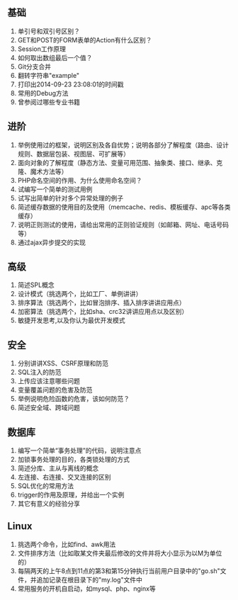 ## 基础
1. 单引号和双引号区别？
2. GET和POST的FORM表单的Action有什么区别？ 
3. Session工作原理
4. 如何取出数组最后一个值？
5. Git分支合并
6. 翻转字符串"example"
7. 打印出2014-09-23 23:08:01的时间戳
8. 常用的Debug方法
9. 曾参阅过哪些专业书籍

## 进阶
1. 举例使用过的框架，说明区别及各自优势；说明各部分了解程度（路由、设计规则、数据层包装、视图层、可扩展等）
2. 面向对象的了解程度（静态方法、变量可用范围、抽象类、接口、继承、克隆、魔术方法等）
3. PHP命名空间的作用、为什么使用命名空间？
4. 试编写一个简单的测试用例
5. 试写出简单的针对多个异常处理的例子
6. 简述缓存数据的使用目的及使用（memcache、redis、模板缓存、apc等各类缓存）
7. 说明正则测试的使用，请给出常用的正则验证规则（如邮箱、网址、电话号码等）
8. 通过ajax异步提交的实现

## 高级
1. 简述SPL概念
2. 设计模式（挑选两个，比如工厂、单例讲讲）
3. 排序算法（挑选两个，比如冒泡排序、插入排序讲讲应用点）
4. 加密算法（挑选两个，比如sha、crc32讲讲应用点以及区别）
5. 敏捷开发思考,以及你认为最优开发模式

## 安全
1. 分别讲讲XSS、CSRF原理和防范
2. SQL注入的防范
3. 上传应该注意哪些问题
4. 变量覆盖问题的危害及防范
5. 举例说明危险函数的危害，该如何防范？
6. 简述安全域、跨域问题

## 数据库
1. 编写一个简单“事务处理”的代码，说明注意点
2. 加锁事务处理的目的，各类锁处理的方式
3. 简述分库、主从与离线的概念
4. 左连接、右连接、交叉连接的区别
5. SQL优化的常用方法
6. trigger的作用及原理，并给出一个实例
7. 其它有意义的经验分享

## Linux
1. 挑选两个命令，比如find、awk用法
2. 文件排序方法（比如取某文件夹最后修改的文件并将大小显示为以M为单位的）
3. 每隔两天的上午8点到11点的第3和第15分钟执行当前用户目录中的"go.sh"文件，并追加记录在根目录下的"my.log"文件中
4. 常用服务的开机自启动，如mysql、php、nginx等
